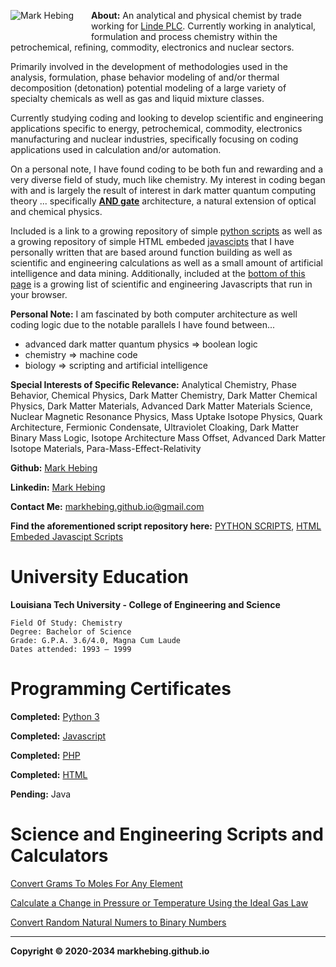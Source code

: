 <img align = "left" style="padding-right: 25px; padding-bottom: 20px;" src = "https://markhebing.github.io/images/MarkHebing33.jpeg" alt="Mark Hebing">**About:**  An analytical and physical chemist by trade working for [Linde PLC](https://en.m.wikipedia.org/wiki/Linde_plc). Currently working in analytical, formulation and process chemistry within the petrochemical, refining, commodity, electronics and nuclear sectors.

Primarily involved in the development of methodologies used in the analysis, formulation, phase behavior modeling of and/or thermal decomposition (detonation) potential modeling of a large variety of specialty chemicals as well as gas and liquid mixture classes.

Currently studying coding and looking to develop scientific and engineering applications specific to energy, petrochemical, commodity, electronics manufacturing and nuclear industries, specifically focusing on coding applications used in calculation and/or automation.

On a personal note, I have found coding to be both fun and rewarding and a very diverse field of study, much like chemistry. My interest in coding began with and is largely the result of interest in dark matter quantum computing theory ... specifically **[AND gate](https://en.wikipedia.org/wiki/AND_gate)** architecture, a natural extension of optical and chemical physics.

Included is a link to a growing repository of simple [python scripts](https://github.com/markhebing/python-scripts) as well as a growing repository of simple HTML embeded [javascipts](https://github.com/markhebing/javascripts) that I have personally written that are based around function building as well as scientific and engineering calculations as well as a small amount of artificial intelligence and data mining. Additionally, included at the [bottom of this page](#science-and-engineering-scripts-and-calculators) is a growing list of scientific and engineering Javascripts that run in your browser.

**Personal Note:** I am fascinated by both computer architecture as well coding logic due to the notable parallels I have found between...

* advanced dark matter quantum physics => boolean logic
* chemistry => machine code
* biology => scripting and artificial intelligence

**Special Interests of Specific Relevance:** Analytical Chemistry, Phase Behavior, Chemical Physics, Dark Matter Chemistry, Dark Matter Chemical Physics, Dark Matter Materials, Advanced Dark Matter Materials Science, Nuclear Magnetic Resonance Physics, Mass Uptake Isotope Physics, Quark Architecture, Fermionic Condensate, Ultraviolet Cloaking, Dark Matter Binary Mass Logic, Isotope Architecture Mass Offset, Advanced Dark Matter Isotope Materials, Para-Mass-Effect-Relativity

**Github:** [Mark Hebing](https://github.com/markhebing)

**Linkedin:** [Mark Hebing](https://www.linkedin.com/in/markhebing)

**Contact Me:** markhebing.github.io@gmail.com

**Find the aforementioned script repository here:** [PYTHON SCRIPTS](https://github.com/markhebing/python-scripts), [HTML Embeded Javascipt Scripts](https://github.com/markhebing/javascripts)

# University Education

**Louisiana Tech University - College of Engineering and Science**
    
    Field Of Study: Chemistry
    Degree: Bachelor of Science
    Grade: G.P.A. 3.6/4.0, Magna Cum Laude
    Dates attended: 1993 – 1999

# Programming Certificates

**Completed:**   [Python 3](https://markhebing.github.io/certifications/cert-1073-15576057.pdf)

**Completed:**   [Javascript](https://markhebing.github.io/certifications/cert-1024-15576057.pdf)

**Completed:**   [PHP](https://markhebing.github.io/certifications/cert-1059-15576057.pdf)

**Completed:**   [HTML](https://markhebing.github.io/certifications/cert-1014-15576057.pdf)

**Pending:**  Java

# Science and Engineering Scripts and Calculators

[Convert Grams To Moles For Any Element](https://markhebing.github.io/grams-to-moles/)

[Calculate a Change in Pressure or Temperature Using the Ideal Gas Law](https://markhebing.github.io/ideal-gas-law/)

[Convert Random Natural Numers to Binary Numbers](https://markhebing.github.io/base2/)

---

**Copyright © 2020-2034 markhebing.github.io**

<!-- Global site tag (gtag.js) - Google Analytics -->
<script async src="https://www.googletagmanager.com/gtag/js?id=G-HCZL4J5WDE"></script>
<script>
  window.dataLayer = window.dataLayer || [];
  function gtag(){dataLayer.push(arguments);}
  gtag('js', new Date());

  gtag('config', 'G-HCZL4J5WDE');
</script>

